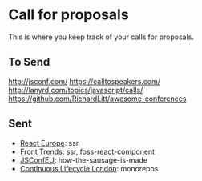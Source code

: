 # Call for proposals

This is where you keep track of your calls for proposals.


## To Send

http://jsconf.com/
https://calltospeakers.com/
http://lanyrd.com/topics/javascript/calls/
https://github.com/RichardLitt/awesome-conferences


## Sent

- [React Europe](https://www.react-europe.org/): ssr
- [Front Trends](https://2017.front-trends.com/): ssr, foss-react-component
- [JSConfEU](http://2017.jsconf.eu/): how-the-sausage-is-made
- [Continuous Lifecycle London](http://continuouslifecycle.london/call-for-papers/): monorepos
